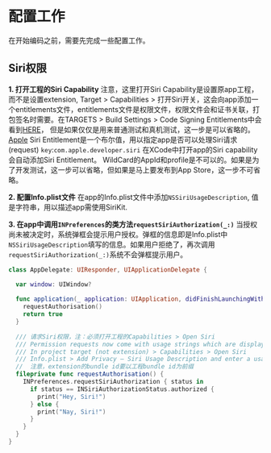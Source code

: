 # 配置工作


在开始编码之前，需要先完成一些配置工作。

## Siri权限

**1. 打开工程的Siri Capability**
注意，这里打开Siri Capability是设置原app工程，而不是设置extension,
Target > Capabilities > 打开Siri开关，这会向app添加一个entitlements文件，entitlements文件是权限文件，权限文件会和证书关联，打包签名时需要。在TARGETS > Build Settings > Code Signing Entitlements中会看到[HERE](https://www.jianshu.com/p/42beff144841)， 但是如果仅仅是用来普通测试和真机测试，这一步是可以省略的。
[Apple](https://developer.apple.com/documentation/bundleresources/entitlements/com_apple_developer_siri)
Siri Entitlement是一个布尔值，用以指定app是否可以处理Siri请求(request)
`key`:`com.apple.developer.siri`
在XCode中打开app的Siri capability会自动添加Siri Entitlement。
WildCard的AppId和profile是不可以的。如果是为了开发测试，这一步可以省略，但如果是马上要发布到App Store，这一步不可省略。

**2. 配置Info.plist文件**
在app的Info.plist文件中添加`NSSiriUsageDescription`, 值是字符串，用以描述app需使用SiriKit.

**3. 在app中调用`INPreferences`的类方法`requestSiriAuthorization(_:)`** 
当授权尚未被决定时，系统弹框会提示用户授权。弹框的信息即是Info.plist中`NSSiriUsageDescription`填写的信息。如果用户拒绝了，再次调用`requestSiriAuthorization(_:)`系统不会弹框提示用户。

```Swift
class AppDelegate: UIResponder, UIApplicationDelegate {

  var window: UIWindow?
  
  func application(_ application: UIApplication, didFinishLaunchingWithOptions launchOptions: [UIApplicationLaunchOptionsKey : Any]? = nil) -> Bool {
    requestAuthorisation()
    return true
  }
  
  /// 请求Siri权限，注：必须打开工程的Capabilities > Open Siri
  /// Permission requests now come with usage strings which are displayed to the user when the dialog displays.
  /// In project target (not extension) > Capabilities > Open Siri
  /// Info.plist > Add Privacy – Siri Usage Description and enter a usage string
  //  注意，extension的bundle id要以工程bundle id为前缀
  fileprivate func requestAuthorisation() {
    INPreferences.requestSiriAuthorization { status in
      if status == INSiriAuthorizationStatus.authorized {
        print("Hey, Siri!")
      } else {
        print("Nay, Siri!")
      }
    }
  }
}
```


